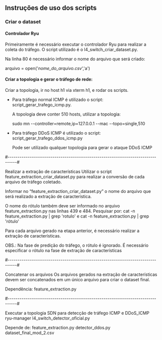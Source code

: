 ## Instruções de uso dos scripts ##

### Criar o dataset

#### Controlador Ryu

Primeiramente é necessário executar o controlador Ryu para realizar a coleta do tráfego. O script utilizado é o l4_switch_criar_dataset.py.

Na linha 80 é necessário informar o nome do arquivo que será criado:

arquivo = open('*nome_do_arquivo.csv*','a')

#### Criar a topologia e gerar o tráfego de rede:

Criar a topologia, ir no host h1 via xterm h1, e rodar os scripts.

- Para tráfego normal ICMP é utilizado o script: script_gerar_trafego_icmp.py. 

  A topologia deve conter 510 hosts, utilizar a topologia:

  sudo mn --controller=remote,ip=127.0.0.1 --mac --topo=single,510

- Para tráfego DDoS ICMP é utilizado o script: script_gerar_trafego_ddos_icmp.py

  Pode ser utilizado qualquer topologia para gerar o ataque DDoS ICMP

#----------------------------------------------------------------------------------#

Realizar a extração de características
Utilizar o script feature_extraction_criar_dataset.py para realizar a conversão de cada arquivo de tráfego coletado.

Informar no  “feature_extraction_criar_dataset.py” o nome do arquivo que será realizado a extração de característica.

O nome do rótulo também deve ser informado no arquivo feature_extraction.py nas linhas 439 e 484. 
Pesquisar por: cat -n feature_extraction.py | grep 'rotulo' e cat -n feature_extraction.py | grep 'rótulo'

Para cada arquivo gerado na etapa anterior, é necessário realizar a extração de características.

OBS.: Na fase de predição do tráfego, o rótulo é ignorado. 
É necessário especificar o rótulo na fase de extração de características

#----------------------------------------------------------------------------------#

Concatenar os arquivos 
Os arquivos gerados na extração de características devem ser concatenados em um único arquivo para criar o dataset final.

Dependência:
feature_extraction.py

#----------------------------------------------------------------------------------#

Executar a topologia SDN para detecção de tráfego ICMP e DDoS_ICMP
ryu-manager l4_switch_detector_oficial.py

Depende de:
feature_extraction.py
detector_ddos.py
dataset_final_mod_2.csv
